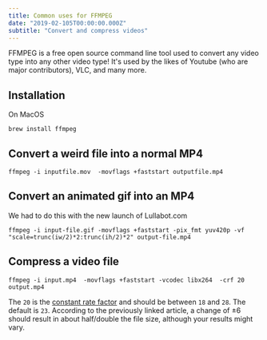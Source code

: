 ```yaml
---
title: Common uses for FFMPEG
date: "2019-02-105T00:00:00.000Z"
subtitle: "Convert and compress videos"
---
```


FFMPEG is a free open source command line tool used to convert any video type into any other video type! It's used by the likes of Youtube (who are major contributors), VLC, and many more.

## Installation
On MacOS

```
brew install ffmpeg
```

## Convert a weird file into a normal MP4

```
ffmpeg -i inputfile.mov  -movflags +faststart outputfile.mp4
```

## Convert an animated gif into an MP4

 We had to do this with the new launch of Lullabot.com

 ```
 ffmpeg -i input-file.gif -movflags +faststart -pix_fmt yuv420p -vf "scale=trunc(iw/2)*2:trunc(ih/2)*2" output-file.mp4
 ```

 ## Compress a video file

```
ffmpeg -i input.mp4  -movflags +faststart -vcodec libx264  -crf 20 output.mp4
```

The `20` is the [constant rate factor](https://slhck.info/video/2017/02/24/crf-guide.html) and should be between `18` and `28`. The default is `23`. According to the previously linked article, a change of ±6 should result in about half/double the file size, although your results might vary.
